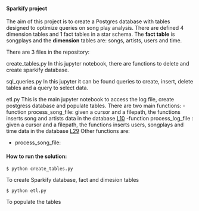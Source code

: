 #### Sparkify project

The aim of this project is to create a Postgres database with tables designed to optimize queries on song play analysis. There are defined 4 dimension tables and 1 fact tables in a star schema. The **fact table** is songplays and the **dimension** tables are: songs, artists, users and time.

There are 3 files in the repository:

create_tables.py
In this jupyter notebook, there are functions to delete and create sparkify database.

sql_queries.py
In this jupyter it can be found queries to create, insert, delete tables and a query to select data. 

etl.py
This is the main jupyter notebook to access the log file, create postgress database and populate tables.
There are two main functions: 
-function process_song_file: given a cursor and a filepath, the functions inserts song and artists data in the database [L10](https://github.com/roconmo/Data-modeling-with-postgres/blob/cf253877c1f917600a4e1e9f2f1e9f6bd10a1dca/etl.py#L10)
-function process_log_file : given a cursor and a filepath, the functions inserts users, songplays and time data in the database [L29](https://github.com/roconmo/Data-modeling-with-postgres/blob/cf253877c1f917600a4e1e9f2f1e9f6bd10a1dca/etl.py#L29)
Other functions are:
- process_song_file: 

#### How to run the solution:
```
$ python create_tables.py 
```
To create Sparkify database, fact and dimesion tables
```
$ python etl.py
```
To populate the tables